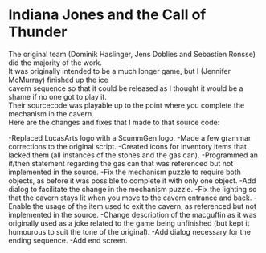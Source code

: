 Indiana Jones and the Call of Thunder
=====================================
The original team (Dominik Haslinger, Jens Doblies and Sebastien Ronsse) did the majority of the work.  
It was originally intended to be a much longer game, but I (Jennifer McMurray) finished up the ice  
cavern sequence so that it could be released as I thought it would be a shame if no one got to play it.  
Their sourcecode was playable up to the point where you complete the mechanism in the cavern.  
Here are the changes and fixes that I made to that source code:

-Replaced LucasArts logo with a ScummGen logo.
-Made a few grammar corrections to the original script.
-Created icons for inventory items that lacked them (all instances of the stones and the gas can).
-Programmed an if/then statement regarding the gas can that was referenced but not implemented in the source.
-Fix the mechanism puzzle to require both objects, as before it was possible to complete it with only one object.
-Add dialog to facilitate the change in the mechanism puzzle.
-Fix the lighting so that the cavern stays lit when you move to the cavern entrance and back.
-Enable the usage of the item used to exit the cavern, as referenced but not implemented in the source.
-Change description of the macguffin as it was originally used as a joke related to the game being unfinished (but kept it humourous to suit the tone of the original).
-Add dialog necessary for the ending sequence.
-Add end screen.
